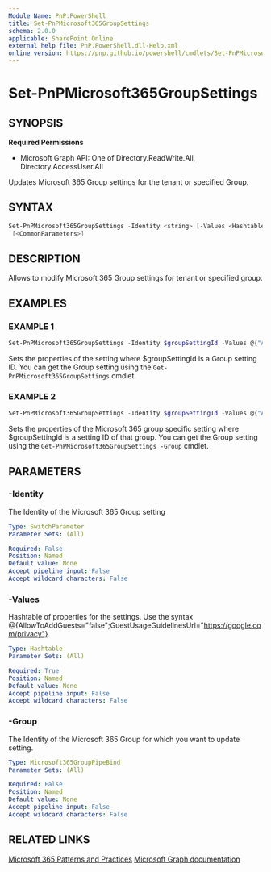 ```yaml
---
Module Name: PnP.PowerShell
title: Set-PnPMicrosoft365GroupSettings
schema: 2.0.0
applicable: SharePoint Online
external help file: PnP.PowerShell.dll-Help.xml
online version: https://pnp.github.io/powershell/cmdlets/Set-PnPMicrosoft365GroupSettings.html
---
```

 
# Set-PnPMicrosoft365GroupSettings

## SYNOPSIS

**Required Permissions**

  * Microsoft Graph API: One of Directory.ReadWrite.All, Directory.AccessUser.All

Updates Microsoft 365 Group settings for the tenant or specified Group.

## SYNTAX

```powershell
Set-PnPMicrosoft365GroupSettings -Identity <string> [-Values <Hashtable>] [-Group <Microsoft365GroupPipeBind>]
 [<CommonParameters>]
```

## DESCRIPTION

Allows to modify Microsoft 365 Group settings for tenant or specified group.

## EXAMPLES

### EXAMPLE 1
```powershell
Set-PnPMicrosoft365GroupSettings -Identity $groupSettingId -Values @{"AllowToAddGuests"="true"}
```

Sets the properties of the setting where $groupSettingId is a Group setting ID. You can get the Group setting using the `Get-PnPMicrosoft365GroupSettings` cmdlet.

### EXAMPLE 2
```powershell
Set-PnPMicrosoft365GroupSettings -Identity $groupSettingId -Values @{"AllowToAddGuests"="true"} -Group $groupId
```

Sets the properties of the Microsoft 365 group specific setting where $groupSettingId is a setting ID of that group. You can get the Group setting using the `Get-PnPMicrosoft365GroupSettings -Group` cmdlet.

## PARAMETERS

### -Identity
The Identity of the Microsoft 365 Group setting

```yaml
Type: SwitchParameter
Parameter Sets: (All)

Required: False
Position: Named
Default value: None
Accept pipeline input: False
Accept wildcard characters: False
```

### -Values
Hashtable of properties for the settings. Use the syntax @{AllowToAddGuests="false";GuestUsageGuidelinesUrl="https://google.com/privacy"}.

```yaml
Type: Hashtable
Parameter Sets: (All)

Required: True
Position: Named
Default value: None
Accept pipeline input: False
Accept wildcard characters: False
```

### -Group
The Identity of the Microsoft 365 Group for which you want to update setting.

```yaml
Type: Microsoft365GroupPipeBind
Parameter Sets: (All)

Required: False
Position: Named
Default value: None
Accept pipeline input: False
Accept wildcard characters: False
```

## RELATED LINKS

[Microsoft 365 Patterns and Practices](https://aka.ms/m365pnp)
[Microsoft Graph documentation](https://learn.microsoft.com/graph/api/groupsetting-update)